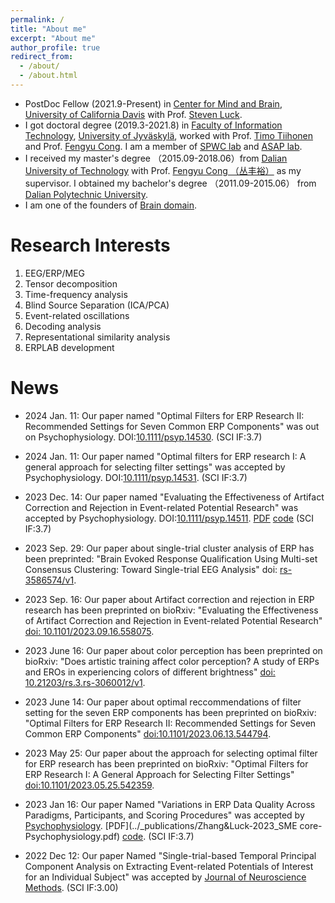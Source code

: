 ```yaml
---
permalink: /
title: "About me"
excerpt: "About me"
author_profile: true
redirect_from: 
  - /about/
  - /about.html
---
```

- PostDoc Fellow (2021.9-Present) in [Center for Mind and Brain](https://mindbrain.ucdavis.edu/), [University of California Davis](https://www.ucdavis.edu/) with Prof. [Steven Luck](https://mindbrain.ucdavis.edu/people/sjluck).
- I got doctoral degree (2019.3-2021.8) in [Faculty of Information Technology](https://www.jyu.fi/it/en), [University of Jyväskylä](https://jyu.fi/en),  worked with Prof. [Timo Tiihonen](http://users.jyu.fi/~tiihonen/) and Prof. [Fengyu Cong](http://faculty.dlut.edu.cn/congfengyu/zh_CN/index.htm). I am a member of [SPWC lab](https://www.jyu.fi/it/en/research/research-areas/software-and-telecommunication-technology/signal-processing) and [ASAP lab](http://www.escience.cn/people/cong/asap.html).
- I received my master's degree （2015.09-2018.06）from [Dalian University of Technology](http://en.dlut.edu.cn/) with Prof. [Fengyu Cong （丛丰裕）](http://faculty.dlut.edu.cn/congfengyu/zh_CN/index.htm) as my supervisor. I obtained my bachelor's degree （2011.09-2015.06） from [Dalian Polytechnic University](http://en.dlpu.edu.cn/).
- I am one of the founders of [Brain domain](http://braindomain.cn/).

Research Interests
======
 1. EEG/ERP/MEG
 2. Tensor decomposition
 3. Time-frequency analysis
 4. Blind Source Separation (ICA/PCA)
 5. Event-related oscillations
 6. Decoding analysis
 7. Representational similarity analysis
8. ERPLAB development

News
======

- 2024 Jan. 11: Our paper named "Optimal Filters for ERP Research II: Recommended Settings for Seven Common ERP Components" was out on  Psychophysiology. DOI:[10.1111/psyp.14530](https://doi.org/10.1111/psyp.14530). (SCI IF:3.7)
  
- 2024 Jan. 11: Our paper named "Optimal filters for ERP research I: A general approach for selecting filter settings" was accepted by Psychophysiology. DOI:[10.1111/psyp.14531](https://doi.org/10.1111/psyp.14531). (SCI IF:3.7)
  
- 2023 Dec. 14: Our paper named "Evaluating the Effectiveness of Artifact Correction and Rejection in Event-related Potential Research" was accepted by Psychophysiology. DOI:[10.1111/psyp.14511](https://doi.org/10.1111/psyp.14511). [PDF](../_publications/Zhang_et_al-2024-artifact_Psychophysiology.pdf) [code](https://osf.io/vpb79/)  (SCI IF:3.7)

- 2023 Sep. 29: Our paper about single-trial cluster analysis of ERP has been preprinted: "Brain Evoked Response Qualification Using Multi-set Consensus Clustering: Toward Single-trial EEG Analysis" doi: [rs-3586574/v1](https://www.researchsquare.com/article/rs-3586574/v1).
  
- 2023 Sep. 16: Our paper about Artifact correction and rejection in ERP research  has been preprinted on bioRxiv: "Evaluating the Effectiveness of Artifact Correction and Rejection in Event-related Potential Research" [doi: 10.1101/2023.09.16.558075](https://doi.org/10.1101/2023.09.16.558075).
  
- 2023 June 16: Our paper about color perception  has been preprinted on bioRxiv: "Does artistic training affect color perception? A study of ERPs and EROs in experiencing colors of different brightness" [doi: 10.21203/rs.3.rs-3060012/v1](https://doi.org/10.21203/rs.3.rs-3060012/v1).
- 2023 June 14: Our paper about optimal reccommendations of filter setting for the seven ERP components  has been preprinted on bioRxiv: "Optimal Filters for ERP Research II: Recommended Settings for Seven Common ERP Components" [doi:10.1101/2023.06.13.544794](https://doi.org/10.1101/2023.06.13.544794).
- 2023 May 25: Our paper about the approach for selecting optimal filter for ERP research has been preprinted on bioRxiv: "Optimal Filters for ERP Research I: A General Approach for Selecting Filter Settings" [doi:10.1101/2023.05.25.542359](https://doi.org/10.1101/2023.05.25.542359).
- 2023 Jan 16: Our paper Named "Variations in ERP Data Quality Across Paradigms, Participants, and Scoring Procedures" was accepted by [Psychophysiology](https://doi.org/10.1111/psyp.14264). [PDF](../_publications/Zhang&Luck-2023_SME core-Psychophysiology.pdf) [code](https://osf.io/p3bqd/). (SCI IF:3.7)
- 2022 Dec 12: Our paper Named "Single-trial-based Temporal Principal Component Analysis on Extracting Event-related Potentials of Interest for an Individual Subject" was accepted by [Journal of Neuroscience Methods](https://doi.org/10.1016/j.jneumeth.2022.109768). (SCI IF:3.00)

